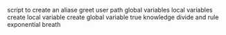 script to create an aliase
greet user
path
global variables
local variables
create local variable
create global variable
true knowledge
divide and rule
exponential breath
